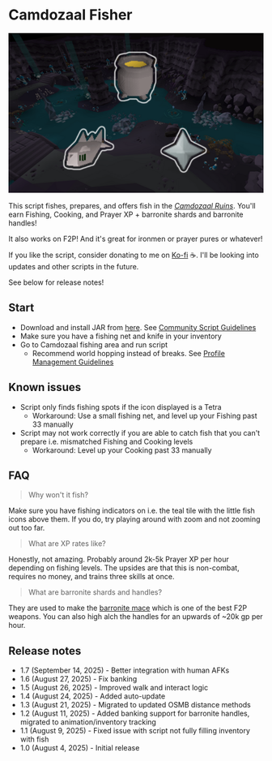 # Camdozaal Fisher

![img.png](img.png)

This script fishes, prepares, and offers fish in the [_Camdozaal Ruins_](https://oldschool.runescape.wiki/w/Ruins_of_Camdozaal). You'll earn Fishing, Cooking, and Prayer XP + barronite shards and barronite handles!

It also works on F2P! And it's great for ironmen or prayer pures or whatever!

If you like the script, consider donating to me on [Ko-fi](https://ko-fi.com/fruart) ☕. I'll be looking into updates and other scripts in the future.

See below for release notes!

## Start
- Download and install JAR from [here](https://github.com/fru-art/fru-scripts/blob/master/out/artifacts/CamdozaalFisherScript.jar). See [Community Script Guidelines](https://discord.com/channels/736938454478356570/1364978724105355324)
- Make sure you have a fishing net and knife in your inventory
- Go to Camdozaal fishing area and run script
    - Recommend world hopping instead of breaks. See [Profile Management Guidelines](https://discord.com/channels/736938454478356570/1393939764092207134/1393939764092207134)

## Known issues
- Script only finds fishing spots if the icon displayed is a Tetra
  - Workaround: Use a small fishing net, and level up your Fishing past 33 manually
- Script may not work correctly if you are able to catch fish that you can't prepare i.e. mismatched Fishing and Cooking levels
  - Workaround: Level up your Cooking past 33 manually

## FAQ
> Why won't it fish?

Make sure you have fishing indicators on i.e. the teal tile with the little fish icons above them. If you do, try playing around with zoom and not zooming out too far.

> What are XP rates like?

Honestly, not amazing. Probably around 2k-5k Prayer XP per hour depending on fishing levels. The upsides are that this is non-combat, requires no money, and trains three skills at once.

> What are barronite shards and handles?

They are used to make the [barronite mace](https://oldschool.runescape.wiki/w/Barronite_mace) which is one of the best F2P weapons. You can also high alch the handles for an upwards of ~20k gp per hour.

## Release notes
- 1.7 (September 14, 2025) - Better integration with human AFKs
- 1.6 (August 27, 2025) - Fix banking
- 1.5 (August 26, 2025) - Improved walk and interact logic
- 1.4 (August 24, 2025) - Added auto-update
- 1.3 (August 21, 2025) - Migrated to updated OSMB distance methods
- 1.2 (August 11, 2025) - Added banking support for barronite handles, migrated to animation/inventory tracking
- 1.1 (August 9, 2025) - Fixed issue with script not fully filling inventory with fish
- 1.0 (August 4, 2025) - Initial release
